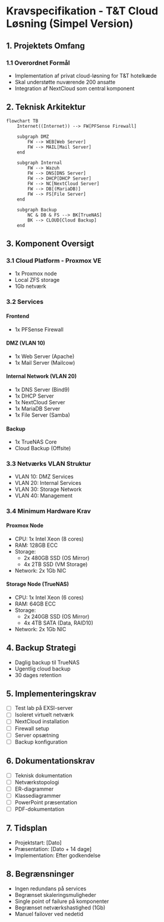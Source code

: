 # Kravspecifikation - T&T Cloud Løsning (Simpel Version)

## 1. Projektets Omfang 

### 1.1 Overordnet Formål
- Implementation af privat cloud-løsning for T&T hotelkæde
- Skal understøtte nuværende 200 ansatte
- Integration af NextCloud som central komponent

## 2. Teknisk Arkitektur

```mermaid
flowchart TB
    Internet((Internet)) --> FW[PFSense Firewall]
    
    subgraph DMZ
        FW --> WEB[Web Server]
        FW --> MAIL[Mail Server]
    end
    
    subgraph Internal
        FW --> Wazuh
        FW --> DNS[DNS Server]
        FW --> DHCP[DHCP Server]
        FW --> NC[NextCloud Server]
        FW --> DB[(MariaDB)]
        FW --> FS[File Server]
    end
    
    subgraph Backup
        NC & DB & FS --> BK[TrueNAS]
        BK --> CLOUD[Cloud Backup]
    end
```

## 3. Komponent Oversigt

### 3.1 Cloud Platform - Proxmox VE
- 1x Proxmox node
- Local ZFS storage
- 1Gb netværk

### 3.2 Services
#### Frontend
- 1x PFSense Firewall

#### DMZ (VLAN 10)
- 1x Web Server (Apache)
- 1x Mail Server (Mailcow)

#### Internal Network (VLAN 20)
- 1x DNS Server (Bind9)
- 1x DHCP Server
- 1x NextCloud Server
- 1x MariaDB Server
- 1x File Server (Samba)

#### Backup
- 1x TrueNAS Core
- Cloud Backup (Offsite)

### 3.3 Netværks VLAN Struktur
- VLAN 10: DMZ Services
- VLAN 20: Internal Services
- VLAN 30: Storage Network
- VLAN 40: Management

### 3.4 Minimum Hardware Krav

#### Proxmox Node
- CPU: 1x Intel Xeon (8 cores)
- RAM: 128GB ECC
- Storage:
  - 2x 480GB SSD (OS Mirror)
  - 4x 2TB SSD (VM Storage)
- Network: 2x 1Gb NIC

#### Storage Node (TrueNAS)
- CPU: 1x Intel Xeon (6 cores)
- RAM: 64GB ECC
- Storage:
  - 2x 240GB SSD (OS Mirror)
  - 4x 4TB SATA (Data, RAID10)
- Network: 2x 1Gb NIC

## 4. Backup Strategi
- Daglig backup til TrueNAS
- Ugentlig cloud backup
- 30 dages retention

## 5. Implementeringskrav
- [ ] Test lab på EXSI-server
- [ ] Isoleret virtuelt netværk
- [ ] NextCloud installation
- [ ] Firewall setup
- [ ] Server opsætning
- [ ] Backup konfiguration

## 6. Dokumentationskrav
- [ ] Teknisk dokumentation
- [ ] Netværkstopologi
- [ ] ER-diagrammer
- [ ] Klassediagrammer
- [ ] PowerPoint præsentation
- [ ] PDF-dokumentation

## 7. Tidsplan
- Projektstart: [Dato]
- Præsentation: [Dato + 14 dage]
- Implementation: Efter godkendelse

## 8. Begrænsninger
- Ingen redundans på services
- Begrænset skaleringsmuligheder
- Single point of failure på komponenter
- Begrænset netværkshastighed (1Gb)
- Manuel failover ved nedetid 
